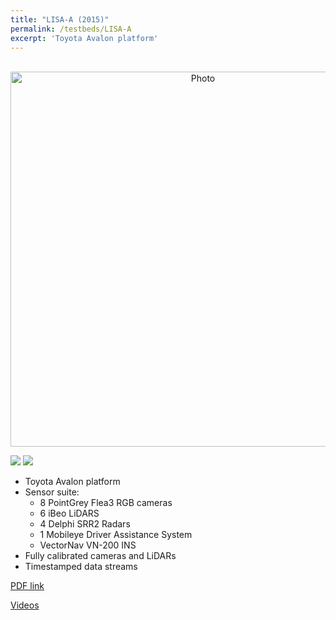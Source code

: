 ```yaml
---
title: "LISA-A (2015)"
permalink: /testbeds/LISA-A
excerpt: 'Toyota Avalon platform'
---
```

<p align="center">
  <img src="https://arangesh.github.io/images/LISA-A-im1.jpg?raw=true" alt="Photo" style="width: 600px;"/> 
</p>

![](https://arangesh.github.io/images/LISA-A-im1.jpg?raw=true) ![](https://arangesh.github.io/images/LISA-A-im2.jpg?raw=true)

* Toyota Avalon platform
* Sensor suite:
    * 8 PointGrey Flea3 RGB cameras
    * 6 iBeo LiDARS
    * 4 Delphi SRR2 Radars
    * 1 Mobileye Driver Assistance System
    * VectorNav VN-200 INS
* Fully calibrated cameras and LiDARs
* Timestamped data streams

[PDF link](http://cvrr.ucsd.edu/testbeds/lisa-a/info.pdf)

[Videos](https://www.youtube.com/watch?v=NN0rvKv-Aq8&feature=youtu.be)
